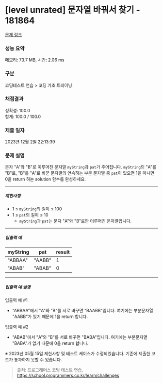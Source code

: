 # [level unrated] 문자열 바꿔서 찾기 - 181864 

[문제 링크](https://school.programmers.co.kr/learn/courses/30/lessons/181864) 

### 성능 요약

메모리: 73.7 MB, 시간: 2.06 ms

### 구분

코딩테스트 연습 > 코딩 기초 트레이닝

### 채점결과

정확성: 100.0<br/>합계: 100.0 / 100.0

### 제출 일자

2023년 12월 2일 22:13:39

### 문제 설명

<p>문자 "A"와 "B"로 이루어진 문자열 <code>myString</code>과 <code>pat</code>가 주어집니다. <code>myString</code>의 "A"를 "B"로, "B"를 "A"로 바꾼 문자열의 연속하는 부분 문자열 중  <code>pat</code>이 있으면 1을 아니면 0을 return 하는 solution 함수를 완성하세요.</p>

<hr>

<h5>제한사항</h5>

<ul>
<li>1 ≤ <code>myString</code>의 길이 ≤ 100</li>
<li>1 ≤ <code>pat</code>의 길이 ≤ 10

<ul>
<li><code>myString</code>과 <code>pat</code>는 문자 "A"와 "B"로만 이루어진 문자열입니다.</li>
</ul></li>
</ul>

<hr>

<h5>입출력 예</h5>
<table class="table">
        <thead><tr>
<th>myString</th>
<th>pat</th>
<th>result</th>
</tr>
</thead>
        <tbody><tr>
<td>"ABBAA"</td>
<td>"AABB"</td>
<td>1</td>
</tr>
<tr>
<td>"ABAB"</td>
<td>"ABAB"</td>
<td>0</td>
</tr>
</tbody>
      </table>
<hr>

<h5>입출력 예 설명</h5>

<p>입출력 예 #1</p>

<ul>
<li>"ABBAA"에서 "A"와 "B"를 서로 바꾸면 "BAABB"입니다. 여기에는 부분문자열 "AABB"가 있기 때문에 1을 return 합니다.</li>
</ul>

<p>입출력 예 #2</p>

<ul>
<li>"ABAB"에서 "A"와 "B"를 서로 바꾸면 "BABA"입니다. 여기에는 부분문자열 "BABA"가 없기 때문에 0을 return 합니다.</li>
</ul>

<p>※ 2023년 05월 15일 제한사항 및 테스트 케이스가 수정되었습니다. 기존에 제출한 코드가 통과하지 못할 수 있습니다.</p>


> 출처: 프로그래머스 코딩 테스트 연습, https://school.programmers.co.kr/learn/challenges